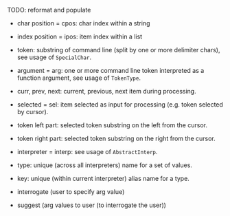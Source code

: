 
TODO: reformat and populate

*   char position = cpos: char index within a string
*   index position = ipos: item index within a list
*   token: substring of command line (split by one or more delimiter chars), see usage of `SpecialChar`.
*   argument = arg: one or more command line token interpreted as a function argument, see usage of `TokenType`.
*   curr, prev, next: current, previous, next item during processing.
*   selected = sel: item selected as input for processing (e.g. token selected by cursor).
*   token left part: selected token substring on the left from the cursor.
*   token right part: selected token substring on the right from the cursor.
*   interpreter = interp: see usage of `AbstractInterp`.

*   type: unique (across all interpreters) name for a set of values.
*   key: unique (within current interpreter) alias name for a type.

*   interrogate (user to specify arg value)
*   suggest (arg values to user (to interrogate the user))

